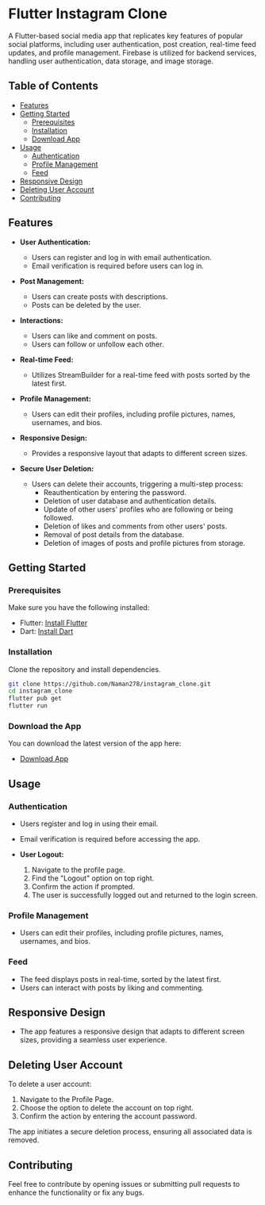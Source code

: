 # Flutter Instagram Clone

A Flutter-based social media app that replicates key features of popular social platforms, including user authentication, post creation, real-time feed updates, and profile management. Firebase is utilized for backend services, handling user authentication, data storage, and image storage.

## Table of Contents

- [Features](#features)
- [Getting Started](#getting-started)
  - [Prerequisites](#prerequisites)
  - [Installation](#installation)
  - [Download App](#download-app)
- [Usage](#usage)
  - [Authentication](#authentication)
  - [Profile Management](#profile-management)
  - [Feed](#feed)
- [Responsive Design](#responsive-design)
- [Deleting User Account](#deleting-user-account)
- [Contributing](#contributing)

## Features

- **User Authentication:**
  - Users can register and log in with email authentication.
  - Email verification is required before users can log in.

- **Post Management:**
  - Users can create posts with descriptions.
  - Posts can be deleted by the user.

- **Interactions:**
  - Users can like and comment on posts.
  - Users can follow or unfollow each other.

- **Real-time Feed:**
  - Utilizes StreamBuilder for a real-time feed with posts sorted by the latest first.

- **Profile Management:**
  - Users can edit their profiles, including profile pictures, names, usernames, and bios.

- **Responsive Design:**
  - Provides a responsive layout that adapts to different screen sizes.

- **Secure User Deletion:**
  - Users can delete their accounts, triggering a multi-step process:
    - Reauthentication by entering the password.
    - Deletion of user database and authentication details.
    - Update of other users' profiles who are following or being followed.
    - Deletion of likes and comments from other users' posts.
    - Removal of post details from the database.
    - Deletion of images of posts and profile pictures from storage.

## Getting Started

### Prerequisites

Make sure you have the following installed:

- Flutter: [Install Flutter](https://flutter.dev/docs/get-started/install)
- Dart: [Install Dart](https://dart.dev/get-dart)

### Installation

Clone the repository and install dependencies.

```bash
git clone https://github.com/Naman278/instagram_clone.git
cd instagram_clone
flutter pub get
flutter run
```
### Download the App

You can download the latest version of the app here:

- [Download App](build/app/outputs/flutter-apk/app-release.apk)

## Usage

### Authentication
- Users register and log in using their email.
- Email verification is required before accessing the app.
- **User Logout:**

  1. Navigate to the profile page.
  2. Find the "Logout" option on top right.
  3. Confirm the action if prompted.
  4. The user is successfully logged out and returned to the login screen.

### Profile Management
- Users can edit their profiles, including profile pictures, names, usernames, and bios.

### Feed
- The feed displays posts in real-time, sorted by the latest first.
- Users can interact with posts by liking and commenting.

## Responsive Design
- The app features a responsive design that adapts to different screen sizes, providing a seamless user experience.

## Deleting User Account
To delete a user account:

  1. Navigate to the Profile Page.
  2. Choose the option to delete the account on top right.
  3. Confirm the action by entering the account password.

The app initiates a secure deletion process, ensuring all associated data is removed.

## Contributing

Feel free to contribute by opening issues or submitting pull requests to enhance the functionality or fix any bugs.

